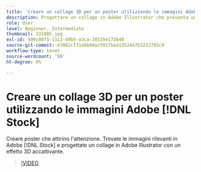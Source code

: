 ```yaml
---
title: 'Creare un collage 3D per un poster utilizzando le immagini Adobe [!DNL Stock] '
description: Progettare un collage in Adobe Illustrator che presenta un effetto 3D accattivante dalle immagini in Adobe [!DNL Stock]
role: User
level: Beginner, Intermediate
thumbnail: 331805.jpg
exl-id: 500c88f5-1313-49b5-a3ca-38535e172640
source-git-commit: e3982cf31ebb0dac5927baa1352447b3222785c9
workflow-type: tm+mt
source-wordcount: '59'
ht-degree: 0%

---
```


# Creare un collage 3D per un poster utilizzando le immagini Adobe [!DNL Stock]

Creare poster che attirino l&#39;attenzione. Trovate le immagini rilevanti in Adobe [!DNL Stock] e progettate un collage in Adobe Illustrator con un effetto 3D accattivante.

>[!VIDEO](https://video.tv.adobe.com/v/331805?hidetitle=true)

